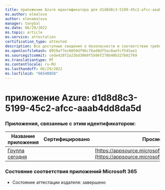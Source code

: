 ```yaml
---
title: приложение Azure идентификатора для d1d8d8c3-5199-45c2-afcc-aaab4dd8da5d
ms.author: elmalova
author: elenamalova
manager: tonybal
ms.date: 06/29/2022
ms.topic: article
ms.service: attestation
certification_type: attested
description: Все доступные сведения о безопасности и соответствии требованиям для d1d8d8c3-5199-45c2-afcc-aaab4dd8da5d.
ms.openlocfilehash: 0959af7ec8059df96c76ad8df5ac0aefcf545ae1
ms.sourcegitcommit: cede428f2a23bd3060f5506f270b40b327b02769
ms.translationtype: MT
ms.contentlocale: ru-RU
ms.lasthandoff: 06/29/2022
ms.locfileid: "66540858"
---
```

# <a name="azure-app-id-d1d8d8c3-5199-45c2-afcc-aaab4dd8da5d"></a>приложение Azure: d1d8d8c3-5199-45c2-afcc-aaab4dd8da5d


### <a name="apps-associated-with-this-id"></a>Приложения, связанные с этим идентификатором:
| **Название приложения** | **Сертифицировано** | **Просмотр в AppSource** |
|--------------|---------------|-----------------------|
| [Группа сегодня](../forward/WA200003572.md) |  | [https://appsource.microsoft.com/product/office/WA200003572](https://appsource.microsoft.com/product/office/WA200003572) |

### <a name="microsoft-365-app-compliance-status"></a>Состояние соответствия приложений Microsoft 365
- Состояние аттестации издателя: завершено
